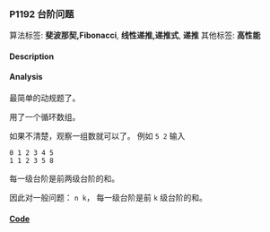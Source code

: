 ### P1192 台阶问题

算法标签: **斐波那契,Fibonacci**, **线性递推,递推式**, **递推**
其他标签: **高性能**


#### Description

#### Analysis

最简单的动规题了。

用了一个循环数组。

如果不清楚，观察一组数就可以了。 例如 `5 2` 输入

```
0 1 2 3 4 5
1 1 2 3 5 8
```
每一级台阶是前两级台阶的和。

因此对一般问题： `n k`， 每一级台阶是前 `k` 级台阶的和。

#### [Code](../cpp/p1192.cpp) 

